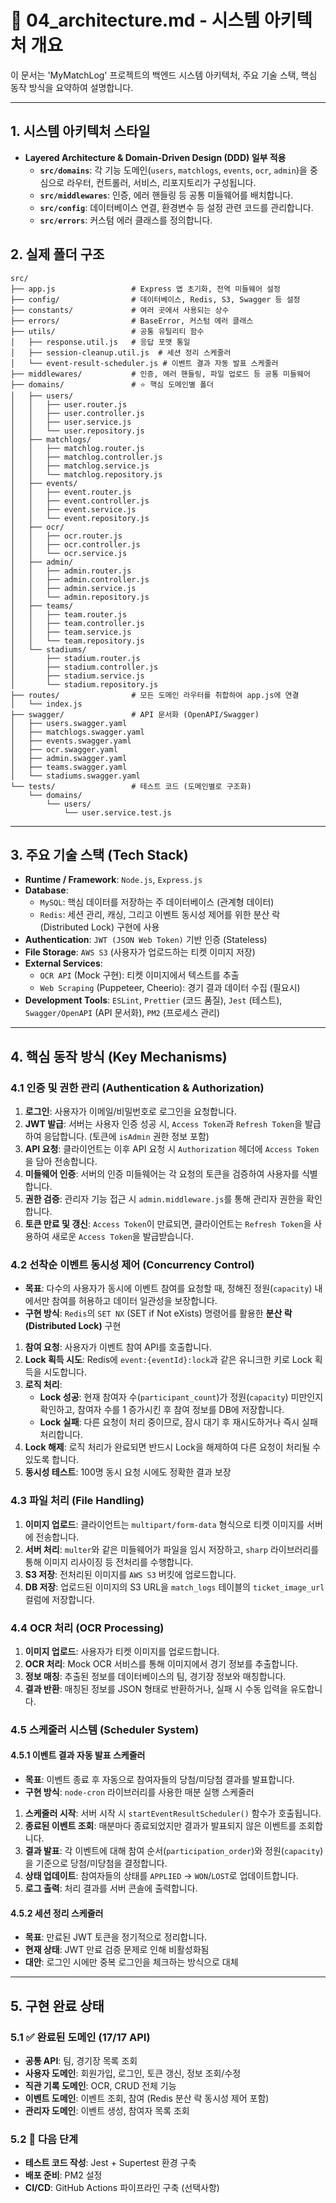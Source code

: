 # 📄 04_architecture.md - 시스템 아키텍처 개요

이 문서는 'MyMatchLog' 프로젝트의 백엔드 시스템 아키텍처, 주요 기술 스택, 핵심 동작 방식을 요약하여 설명합니다.

---

## 1. 시스템 아키텍처 스타일

- **Layered Architecture & Domain-Driven Design (DDD) 일부 적용**
  - **`src/domains`**: 각 기능 도메인(`users`, `matchlogs`, `events`, `ocr`, `admin`)을 중심으로 라우터, 컨트롤러, 서비스, 리포지토리가 구성됩니다.
  - **`src/middlewares`**: 인증, 에러 핸들링 등 공통 미들웨어를 배치합니다.
  - **`src/config`**: 데이터베이스 연결, 환경변수 등 설정 관련 코드를 관리합니다.
  - **`src/errors`**: 커스텀 에러 클래스를 정의합니다.

## 2. 실제 폴더 구조

```
src/
├── app.js                 # Express 앱 초기화, 전역 미들웨어 설정
├── config/                # 데이터베이스, Redis, S3, Swagger 등 설정
├── constants/             # 여러 곳에서 사용되는 상수
├── errors/                # BaseError, 커스텀 에러 클래스
├── utils/                 # 공통 유틸리티 함수
│   ├── response.util.js   # 응답 포맷 통일
│   ├── session-cleanup.util.js  # 세션 정리 스케줄러
│   └── event-result-scheduler.js # 이벤트 결과 자동 발표 스케줄러
├── middlewares/           # 인증, 에러 핸들링, 파일 업로드 등 공통 미들웨어
├── domains/               # ⭐️ 핵심 도메인별 폴더
│   ├── users/
│   │   ├── user.router.js
│   │   ├── user.controller.js
│   │   ├── user.service.js
│   │   └── user.repository.js
│   ├── matchlogs/
│   │   ├── matchlog.router.js
│   │   ├── matchlog.controller.js
│   │   ├── matchlog.service.js
│   │   └── matchlog.repository.js
│   ├── events/
│   │   ├── event.router.js
│   │   ├── event.controller.js
│   │   ├── event.service.js
│   │   └── event.repository.js
│   ├── ocr/
│   │   ├── ocr.router.js
│   │   ├── ocr.controller.js
│   │   └── ocr.service.js
│   ├── admin/
│   │   ├── admin.router.js
│   │   ├── admin.controller.js
│   │   ├── admin.service.js
│   │   └── admin.repository.js
│   ├── teams/
│   │   ├── team.router.js
│   │   ├── team.controller.js
│   │   ├── team.service.js
│   │   └── team.repository.js
│   └── stadiums/
│       ├── stadium.router.js
│       ├── stadium.controller.js
│       ├── stadium.service.js
│       └── stadium.repository.js
├── routes/                # 모든 도메인 라우터를 취합하여 app.js에 연결
│   └── index.js
├── swagger/               # API 문서화 (OpenAPI/Swagger)
│   ├── users.swagger.yaml
│   ├── matchlogs.swagger.yaml
│   ├── events.swagger.yaml
│   ├── ocr.swagger.yaml
│   ├── admin.swagger.yaml
│   ├── teams.swagger.yaml
│   └── stadiums.swagger.yaml
└── tests/                 # 테스트 코드 (도메인별로 구조화)
    └── domains/
        └── users/
            └── user.service.test.js
```

---

## 3. 주요 기술 스택 (Tech Stack)

- **Runtime / Framework**: `Node.js`, `Express.js`
- **Database**:
  - `MySQL`: 핵심 데이터를 저장하는 주 데이터베이스 (관계형 데이터)
  - `Redis`: 세션 관리, 캐싱, 그리고 이벤트 동시성 제어를 위한 분산 락(Distributed Lock) 구현에 사용
- **Authentication**: `JWT (JSON Web Token)` 기반 인증 (Stateless)
- **File Storage**: `AWS S3` (사용자가 업로드하는 티켓 이미지 저장)
- **External Services**:
  - `OCR API` (Mock 구현): 티켓 이미지에서 텍스트를 추출
  - `Web Scraping` (Puppeteer, Cheerio): 경기 결과 데이터 수집 (필요시)
- **Development Tools**: `ESLint`, `Prettier` (코드 품질), `Jest` (테스트), `Swagger/OpenAPI` (API 문서화), `PM2` (프로세스 관리)

---

## 4. 핵심 동작 방식 (Key Mechanisms)

### 4.1 인증 및 권한 관리 (Authentication & Authorization)

1. **로그인**: 사용자가 이메일/비밀번호로 로그인을 요청합니다.
2. **JWT 발급**: 서버는 사용자 인증 성공 시, `Access Token`과 `Refresh Token`을 발급하여 응답합니다. (토큰에 `isAdmin` 권한 정보 포함)
3. **API 요청**: 클라이언트는 이후 API 요청 시 `Authorization` 헤더에 `Access Token`을 담아 전송합니다.
4. **미들웨어 인증**: 서버의 인증 미들웨어는 각 요청의 토큰을 검증하여 사용자를 식별합니다.
5. **권한 검증**: 관리자 기능 접근 시 `admin.middleware.js`를 통해 관리자 권한을 확인합니다.
6. **토큰 만료 및 갱신**: `Access Token`이 만료되면, 클라이언트는 `Refresh Token`을 사용하여 새로운 `Access Token`을 발급받습니다.

### 4.2 선착순 이벤트 동시성 제어 (Concurrency Control)

- **목표**: 다수의 사용자가 동시에 이벤트 참여를 요청할 때, 정해진 정원(`capacity`) 내에서만 참여를 허용하고 데이터 일관성을 보장합니다.
- **구현 방식**: `Redis`의 `SET NX` (SET if Not eXists) 명령어를 활용한 **분산 락 (Distributed Lock)** 구현

1. **참여 요청**: 사용자가 이벤트 참여 API를 호출합니다.
2. **Lock 획득 시도**: Redis에 `event:{eventId}:lock`과 같은 유니크한 키로 Lock 획득을 시도합니다.
3. **로직 처리**:
   - **Lock 성공**: 현재 참여자 수(`participant_count`)가 정원(`capacity`) 미만인지 확인하고, 참여자 수를 1 증가시킨 후 참여 정보를 DB에 저장합니다.
   - **Lock 실패**: 다른 요청이 처리 중이므로, 잠시 대기 후 재시도하거나 즉시 실패 처리합니다.
4. **Lock 해제**: 로직 처리가 완료되면 반드시 Lock을 해제하여 다른 요청이 처리될 수 있도록 합니다.
5. **동시성 테스트**: 100명 동시 요청 시에도 정확한 결과 보장

### 4.3 파일 처리 (File Handling)

1. **이미지 업로드**: 클라이언트는 `multipart/form-data` 형식으로 티켓 이미지를 서버에 전송합니다.
2. **서버 처리**: `multer`와 같은 미들웨어가 파일을 임시 저장하고, `sharp` 라이브러리를 통해 이미지 리사이징 등 전처리를 수행합니다.
3. **S3 저장**: 전처리된 이미지를 `AWS S3` 버킷에 업로드합니다.
4. **DB 저장**: 업로드된 이미지의 S3 URL을 `match_logs` 테이블의 `ticket_image_url` 컬럼에 저장합니다.

### 4.4 OCR 처리 (OCR Processing)

1. **이미지 업로드**: 사용자가 티켓 이미지를 업로드합니다.
2. **OCR 처리**: Mock OCR 서비스를 통해 이미지에서 경기 정보를 추출합니다.
3. **정보 매칭**: 추출된 정보를 데이터베이스의 팀, 경기장 정보와 매칭합니다.
4. **결과 반환**: 매칭된 정보를 JSON 형태로 반환하거나, 실패 시 수동 입력을 유도합니다.

### 4.5 스케줄러 시스템 (Scheduler System)

#### 4.5.1 이벤트 결과 자동 발표 스케줄러

- **목표**: 이벤트 종료 후 자동으로 참여자들의 당첨/미당첨 결과를 발표합니다.
- **구현 방식**: `node-cron` 라이브러리를 사용한 매분 실행 스케줄러

1. **스케줄러 시작**: 서버 시작 시 `startEventResultScheduler()` 함수가 호출됩니다.
2. **종료된 이벤트 조회**: 매분마다 종료되었지만 결과가 발표되지 않은 이벤트를 조회합니다.
3. **결과 발표**: 각 이벤트에 대해 참여 순서(`participation_order`)와 정원(`capacity`)을 기준으로 당첨/미당첨을 결정합니다.
4. **상태 업데이트**: 참여자들의 상태를 `APPLIED` → `WON`/`LOST`로 업데이트합니다.
5. **로그 출력**: 처리 결과를 서버 콘솔에 출력합니다.

#### 4.5.2 세션 정리 스케줄러

- **목표**: 만료된 JWT 토큰을 정기적으로 정리합니다.
- **현재 상태**: JWT 만료 검증 문제로 인해 비활성화됨
- **대안**: 로그인 시에만 중복 로그인을 체크하는 방식으로 대체

---

## 5. 구현 완료 상태

### 5.1 ✅ 완료된 도메인 (17/17 API)

- **공통 API**: 팀, 경기장 목록 조회
- **사용자 도메인**: 회원가입, 로그인, 토큰 갱신, 정보 조회/수정
- **직관 기록 도메인**: OCR, CRUD 전체 기능
- **이벤트 도메인**: 이벤트 조회, 참여 (Redis 분산 락 동시성 제어 포함)
- **관리자 도메인**: 이벤트 생성, 참여자 목록 조회

### 5.2 🔄 다음 단계

- **테스트 코드 작성**: Jest + Supertest 환경 구축
- **배포 준비**: PM2 설정
- **CI/CD**: GitHub Actions 파이프라인 구축 (선택사항)
